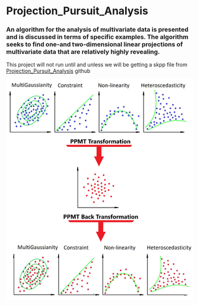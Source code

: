 # Projection_Pursuit_Analysis

### An algorithm for the analysis of multivariate data is presented and is discussed in terms of specific examples. The algorithm seeks to find one-and two-dimensional linear projections of multivariate data that are relatively highly revealing.

This project will not run until and unless we will be getting a skpp file from <a href="https://github.com/pavelkomarov/projection-pursuit">Projection_Pursuit_Analysis</a> github

<img src="projection_pursuit.png">
